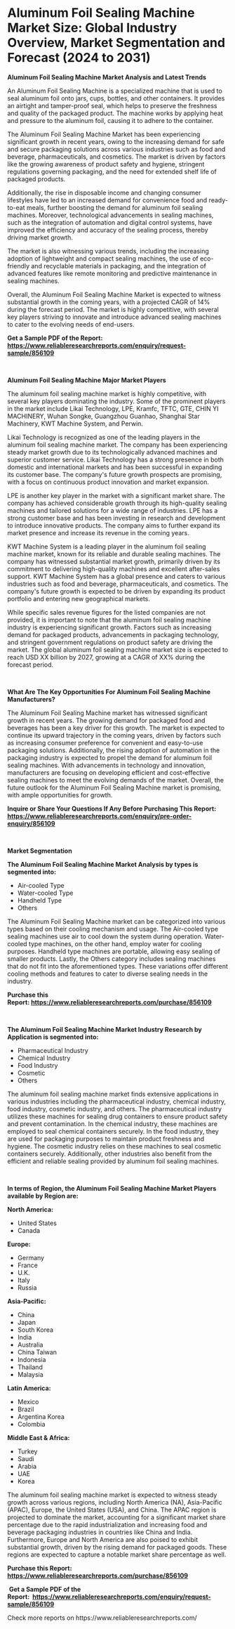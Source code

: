 <p><h1>Aluminum Foil Sealing Machine Market Size: Global Industry Overview, Market Segmentation and Forecast (2024 to 2031)</h1></p><p><strong>Aluminum Foil Sealing Machine Market Analysis and Latest Trends</strong></p>
<p><p>An Aluminum Foil Sealing Machine is a specialized machine that is used to seal aluminum foil onto jars, cups, bottles, and other containers. It provides an airtight and tamper-proof seal, which helps to preserve the freshness and quality of the packaged product. The machine works by applying heat and pressure to the aluminum foil, causing it to adhere to the container.</p><p>The Aluminum Foil Sealing Machine Market has been experiencing significant growth in recent years, owing to the increasing demand for safe and secure packaging solutions across various industries such as food and beverage, pharmaceuticals, and cosmetics. The market is driven by factors like the growing awareness of product safety and hygiene, stringent regulations governing packaging, and the need for extended shelf life of packaged products.</p><p>Additionally, the rise in disposable income and changing consumer lifestyles have led to an increased demand for convenience food and ready-to-eat meals, further boosting the demand for aluminum foil sealing machines. Moreover, technological advancements in sealing machines, such as the integration of automation and digital control systems, have improved the efficiency and accuracy of the sealing process, thereby driving market growth.</p><p>The market is also witnessing various trends, including the increasing adoption of lightweight and compact sealing machines, the use of eco-friendly and recyclable materials in packaging, and the integration of advanced features like remote monitoring and predictive maintenance in sealing machines.</p><p>Overall, the Aluminum Foil Sealing Machine Market is expected to witness substantial growth in the coming years, with a projected CAGR of 14% during the forecast period. The market is highly competitive, with several key players striving to innovate and introduce advanced sealing machines to cater to the evolving needs of end-users.</p></p>
<p><strong>Get a Sample PDF of the Report:&nbsp; <a href="https://www.reliableresearchreports.com/enquiry/request-sample/856109">https://www.reliableresearchreports.com/enquiry/request-sample/856109</a></strong></p>
<p>&nbsp;</p>
<p><strong>Aluminum Foil Sealing Machine Major Market Players</strong></p>
<p><p>The aluminum foil sealing machine market is highly competitive, with several key players dominating the industry. Some of the prominent players in the market include Likai Technology, LPE, Kramfc, TFTC, GTE, CHIN YI MACHINERY, Wuhan Songke, Guangzhou Guanhao, Shanghai Star Machinery, KWT Machine System, and Perwin.</p><p>Likai Technology is recognized as one of the leading players in the aluminum foil sealing machine market. The company has been experiencing steady market growth due to its technologically advanced machines and superior customer service. Likai Technology has a strong presence in both domestic and international markets and has been successful in expanding its customer base. The company's future growth prospects are promising, with a focus on continuous product innovation and market expansion.</p><p>LPE is another key player in the market with a significant market share. The company has achieved considerable growth through its high-quality sealing machines and tailored solutions for a wide range of industries. LPE has a strong customer base and has been investing in research and development to introduce innovative products. The company aims to further expand its market presence and increase its revenue in the coming years.</p><p>KWT Machine System is a leading player in the aluminum foil sealing machine market, known for its reliable and durable sealing machines. The company has witnessed substantial market growth, primarily driven by its commitment to delivering high-quality machines and excellent after-sales support. KWT Machine System has a global presence and caters to various industries such as food and beverage, pharmaceuticals, and cosmetics. The company's future growth is expected to be driven by expanding its product portfolio and entering new geographical markets.</p><p>While specific sales revenue figures for the listed companies are not provided, it is important to note that the aluminum foil sealing machine industry is experiencing significant growth. Factors such as increasing demand for packaged products, advancements in packaging technology, and stringent government regulations on product safety are driving the market. The global aluminum foil sealing machine market size is expected to reach USD XX billion by 2027, growing at a CAGR of XX% during the forecast period.</p></p>
<p>&nbsp;</p>
<p><strong>What Are The Key Opportunities For Aluminum Foil Sealing Machine Manufacturers?</strong></p>
<p><p>The Aluminum Foil Sealing Machine market has witnessed significant growth in recent years. The growing demand for packaged food and beverages has been a key driver for this growth. The market is expected to continue its upward trajectory in the coming years, driven by factors such as increasing consumer preference for convenient and easy-to-use packaging solutions. Additionally, the rising adoption of automation in the packaging industry is expected to propel the demand for aluminum foil sealing machines. With advancements in technology and innovation, manufacturers are focusing on developing efficient and cost-effective sealing machines to meet the evolving demands of the market. Overall, the future outlook for the Aluminum Foil Sealing Machine market is promising, with ample opportunities for growth.</p></p>
<p><strong>Inquire or Share Your Questions If Any Before Purchasing This Report: <a href="https://www.reliableresearchreports.com/enquiry/pre-order-enquiry/856109">https://www.reliableresearchreports.com/enquiry/pre-order-enquiry/856109</a></strong></p>
<p>&nbsp;</p>
<p><strong>Market Segmentation</strong></p>
<p><strong>The Aluminum Foil Sealing Machine Market Analysis by types is segmented into:</strong></p>
<p><ul><li>Air-cooled Type</li><li>Water-cooled Type</li><li>Handheld Type</li><li>Others</li></ul></p>
<p><p>The Aluminum Foil Sealing Machine market can be categorized into various types based on their cooling mechanism and usage. The Air-cooled type sealing machines use air to cool down the system during operation. Water-cooled type machines, on the other hand, employ water for cooling purposes. Handheld type machines are portable, allowing easy sealing of smaller products. Lastly, the Others category includes sealing machines that do not fit into the aforementioned types. These variations offer different cooling methods and features to cater to diverse sealing needs in the industry.</p></p>
<p><strong>Purchase this Report:&nbsp;<a href="https://www.reliableresearchreports.com/purchase/856109">https://www.reliableresearchreports.com/purchase/856109</a></strong></p>
<p>&nbsp;</p>
<p><strong>The Aluminum Foil Sealing Machine Market Industry Research by Application is segmented into:</strong></p>
<p><ul><li>Pharmaceutical Industry</li><li>Chemical Industry</li><li>Food Industry</li><li>Cosmetic</li><li>Others</li></ul></p>
<p><p>The aluminum foil sealing machine market finds extensive applications in various industries including the pharmaceutical industry, chemical industry, food industry, cosmetic industry, and others. The pharmaceutical industry utilizes these machines for sealing drug containers to ensure product safety and prevent contamination. In the chemical industry, these machines are employed to seal chemical containers securely. In the food industry, they are used for packaging purposes to maintain product freshness and hygiene. The cosmetic industry relies on these machines to seal cosmetic containers securely. Additionally, other industries also benefit from the efficient and reliable sealing provided by aluminum foil sealing machines.</p></p>
<p>&nbsp;</p>
<p><strong>In terms of Region, the Aluminum Foil Sealing Machine Market Players available by Region are:</strong></p>
<p>
    <p> <strong> North America: </strong>
        <ul>
            <li>United States</li>
            <li>Canada</li>
        </ul>
        </p> 
    <p> <strong> Europe: </strong>
        <ul>
            <li>Germany</li>
            <li>France</li>
            <li>U.K.</li>
            <li>Italy</li>
            <li>Russia</li>
        </ul>
        </p> 
    <p> <strong> Asia-Pacific: </strong>
        <ul>
            <li>China</li>
            <li>Japan</li>
            <li>South Korea</li>
            <li>India</li>
            <li>Australia</li>
            <li>China Taiwan</li>
            <li>Indonesia</li>
            <li>Thailand</li>
            <li>Malaysia</li>
        </ul>
        </p> 
    <p> <strong> Latin America: </strong>
        <ul>
            <li>Mexico</li>
            <li>Brazil</li>
            <li>Argentina Korea</li>
            <li>Colombia</li>
        </ul>
        </p> 
    <p> <strong> Middle East & Africa: </strong>
        <ul>
            <li>Turkey</li>
            <li>Saudi</li>
            <li>Arabia</li>
            <li>UAE</li>
            <li>Korea</li>
        </ul>
    </p>
    </p>
<p><p>The aluminum foil sealing machine market is expected to witness steady growth across various regions, including North America (NA), Asia-Pacific (APAC), Europe, the United States (USA), and China. The APAC region is projected to dominate the market, accounting for a significant market share percentage due to the rapid industrialization and increasing food and beverage packaging industries in countries like China and India. Furthermore, Europe and North America are also poised to exhibit substantial growth, driven by the rising demand for packaged goods. These regions are expected to capture a notable market share percentage as well.</p></p>
<p><strong>Purchase this Report: <a href="https://www.reliableresearchreports.com/purchase/856109">https://www.reliableresearchreports.com/purchase/856109</a></strong></p>
<p>&nbsp;<strong>Get a Sample PDF of the Report:&nbsp;&nbsp;<a href="https://www.reliableresearchreports.com/enquiry/request-sample/856109">https://www.reliableresearchreports.com/enquiry/request-sample/856109</a></strong></p>
<p><strong></strong></p>
<p>Check more reports on https://www.reliableresearchreports.com/</p>
